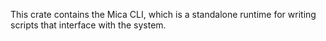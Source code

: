This crate contains the Mica CLI, which is a standalone runtime for writing scripts that interface with the system.

